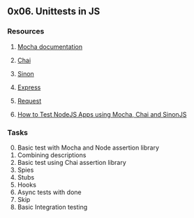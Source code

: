 ## 0x06. Unittests in JS

### Resources


1. [Mocha documentation](https://mochajs.org/)

2. [Chai](https://www.chaijs.com/api/)

3. [Sinon](https://sinonjs.org/releases/v7.5.0/)

4.  [Express](https://expressjs.com/en/guide/routing.html)

5. [Request](https://www.npmjs.com/package/request)

6. [How to Test NodeJS Apps using Mocha, Chai and SinonJS](https://www.digitalocean.com/community/tutorials/how-to-test-nodejs-apps-using-mocha-chai-and-sinonjs)


### Tasks

0. Basic test with Mocha and Node assertion library
1. Combining descriptions
2. Basic test using Chai assertion library
3. Spies
4. Stubs
5. Hooks
6. Async tests with done
7. Skip
8. Basic Integration testing